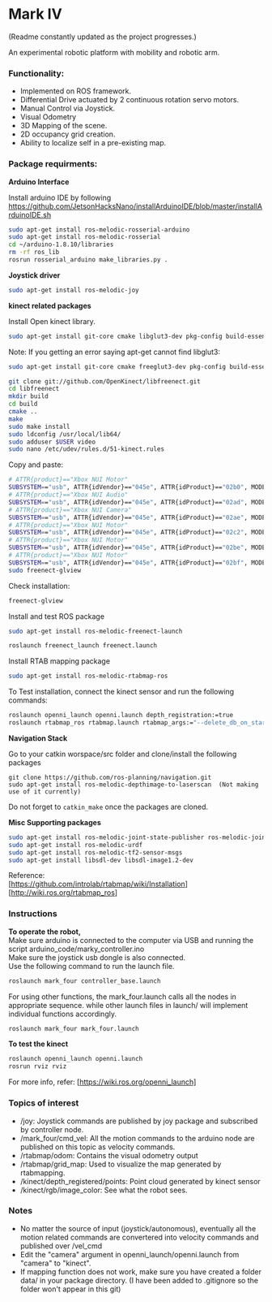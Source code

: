 # Mark IV
(Readme constantly updated as the project progresses.)


An experimental robotic platform with mobility and robotic arm.  

### Functionality:  
- Implemented on ROS framework.
- Differential Drive actuated by 2 continuous rotation servo motors.  
- Manual Control via Joystick.
- Visual Odometry
- 3D Mapping of the scene.
- 2D occupancy grid creation.
- Ability to localize self in a pre-existing map.


### Package requirments: 

**Arduino Interface**

Install arduino IDE by following https://github.com/JetsonHacksNano/installArduinoIDE/blob/master/installArduinoIDE.sh 
```sh
sudo apt-get install ros-melodic-rosserial-arduino
sudo apt-get install ros-melodic-rosserial
cd ~/arduino-1.8.10/libraries
rm -rf ros_lib
rosrun rosserial_arduino make_libraries.py .
```

**Joystick driver**

```sh
sudo apt-get install ros-melodic-joy
```

**kinect related packages**  

Install Open kinect library.

```sh
sudo apt-get install git-core cmake libglut3-dev pkg-config build-essential libxmu-dev libxi-dev libusb-1.0-0-dev
```
Note: If you getting an error saying apt-get cannot find libglut3:

```sh
sudo apt-get install git-core cmake freeglut3-dev pkg-config build-essential libxmu-dev libxi-dev libusb-1.0-0-dev

git clone git://github.com/OpenKinect/libfreenect.git
cd libfreenect
mkdir build
cd build
cmake ..
make
sudo make install
sudo ldconfig /usr/local/lib64/
sudo adduser $USER video
sudo nano /etc/udev/rules.d/51-kinect.rules
```
Copy and paste:

```sh
# ATTR{product}=="Xbox NUI Motor"
SUBSYSTEM=="usb", ATTR{idVendor}=="045e", ATTR{idProduct}=="02b0", MODE="0666"
# ATTR{product}=="Xbox NUI Audio"
SUBSYSTEM=="usb", ATTR{idVendor}=="045e", ATTR{idProduct}=="02ad", MODE="0666"
# ATTR{product}=="Xbox NUI Camera"
SUBSYSTEM=="usb", ATTR{idVendor}=="045e", ATTR{idProduct}=="02ae", MODE="0666"
# ATTR{product}=="Xbox NUI Motor"
SUBSYSTEM=="usb", ATTR{idVendor}=="045e", ATTR{idProduct}=="02c2", MODE="0666"
# ATTR{product}=="Xbox NUI Motor"
SUBSYSTEM=="usb", ATTR{idVendor}=="045e", ATTR{idProduct}=="02be", MODE="0666"
# ATTR{product}=="Xbox NUI Motor"
SUBSYSTEM=="usb", ATTR{idVendor}=="045e", ATTR{idProduct}=="02bf", MODE="0666"
sudo freenect-glview
```
Check installation:
```sh
freenect-glview
```

Install and test ROS package
```sh
sudo apt-get install ros-melodic-freenect-launch

roslaunch freenect_launch freenect.launch

```

Install RTAB mapping package  

```sh
sudo apt-get install ros-melodic-rtabmap-ros   
```

To Test installation, connect the kinect sensor and run the following commands:  
```sh
roslaunch openni_launch openni.launch depth_registration:=true  
roslaunch rtabmap_ros rtabmap.launch rtabmap_args:="--delete_db_on_start"  

```  

**Navigation Stack**

Go to your catkin worspace/src folder and clone/install the following packages
```
git clone https://github.com/ros-planning/navigation.git
sudo apt-get install ros-melodic-depthimage-to-laserscan  (Not making use of it currently)

```  
Do not forget to ```catkin_make``` once the packages are cloned.  

**Misc Supporting packages**

```sh
sudo apt-get install ros-melodic-joint-state-publisher ros-melodic-joint-state-publisher-gui sudo apt-get install ros-melodic-joint-state-controller
sudo apt-get install ros-melodic-urdf  
sudo apt-get install ros-melodic-tf2-sensor-msgs
sudo apt-get install libsdl-dev libsdl-image1.2-dev

```

Reference:  
[https://github.com/introlab/rtabmap/wiki/Installation]  
[http://wiki.ros.org/rtabmap_ros]



### Instructions

**To operate the robot,**  
Make sure arduino is connected to the computer via USB and running the script arduino_code/marky_controller.ino  
Make sure the joystick usb dongle is also connected.  
Use the following command to run the launch file.

```sh
roslaunch mark_four controller_base.launch
```

For using other functions, the mark_four.launch calls all the nodes in appropriate sequence. while other launch files in launch/ will implement individual functions accordingly.

```sh
roslaunch mark_four mark_four.launch
```

**To test the kinect**  

```sh
roslaunch openni_launch openni.launch  
rosrun rviz rviz   
```
For more info, refer: [https://wiki.ros.org/openni_launch]  


### Topics of interest  

- /joy: Joystick commands are published by joy package and subscribed by controller node.
- /mark_four/cmd_vel: All the motion commands to the arduino node are published on this topic as velocity commands.
- /rtabmap/odom: Contains the visual odometry output
- /rtabmap/grid_map: Used to visualize the map generated by rtabmapping.
- /kinect/depth_registered/points: Point cloud generated by kinect sensor
- /kinect/rgb/image_color: See what the robot sees.

### Notes  

- No matter the source of input (joystick/autonomous), eventually all the motion related commands are convertered into velocity commands and published over /vel_cmd  
- Edit the "camera" argument in openni_launch/openni.launch from "camera" to "kinect".
- If mapping function does not work, make sure you have created a folder data/ in your package directory. (I have been added to .gitignore so the folder won't appear in this git)

